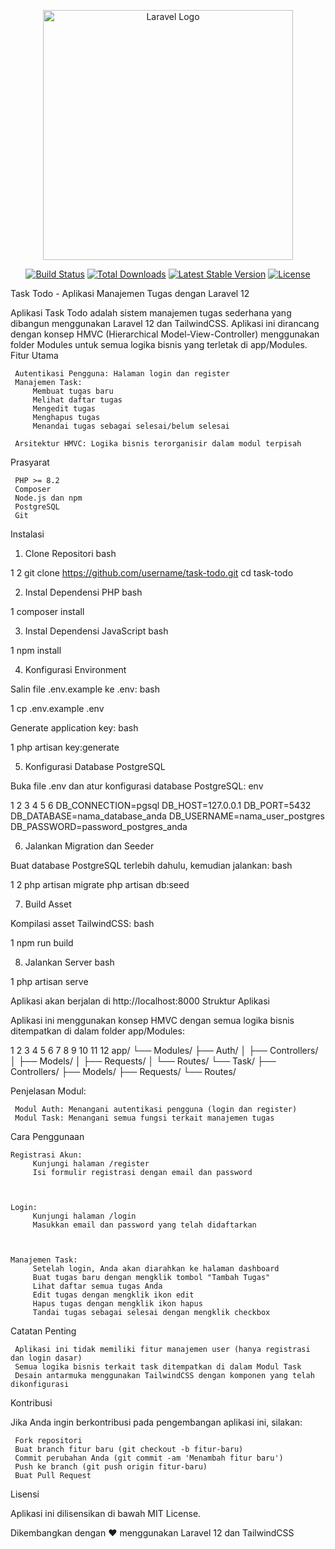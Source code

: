 <p align="center"> <a href="https://laravel.com" target="_blank"><img src="https://raw.githubusercontent.com/laravel/art/master/logo-lockup/5%20SVG/2%20CMYK/1%20Full%20Color/laravel-logolockup-cmyk-red.svg" width="400" alt="Laravel Logo"></a> </p><p align="center"> <a href="https://github.com/laravel/framework/actions"><img src="https://github.com/laravel/framework/workflows/tests/badge.svg" alt="Build Status"></a> <a href="https://packagist.org/packages/laravel/framework"><img src="https://img.shields.io/packagist/dt/laravel/framework" alt="Total Downloads"></a> <a href="https://packagist.org/packages/laravel/framework"><img src="https://img.shields.io/packagist/v/laravel/framework" alt="Latest Stable Version"></a> <a href="https://packagist.org/packages/laravel/framework"><img src="https://img.shields.io/packagist/l/laravel/framework" alt="License"></a> </p>
Task Todo - Aplikasi Manajemen Tugas dengan Laravel 12 

Aplikasi Task Todo adalah sistem manajemen tugas sederhana yang dibangun menggunakan Laravel 12 dan TailwindCSS. Aplikasi ini dirancang dengan konsep HMVC (Hierarchical Model-View-Controller) menggunakan folder Modules untuk semua logika bisnis yang terletak di app/Modules. 
Fitur Utama 

     Autentikasi Pengguna: Halaman login dan register
     Manajemen Task: 
         Membuat tugas baru
         Melihat daftar tugas
         Mengedit tugas
         Menghapus tugas
         Menandai tugas sebagai selesai/belum selesai
         
     Arsitektur HMVC: Logika bisnis terorganisir dalam modul terpisah
     

Prasyarat 

     PHP >= 8.2
     Composer
     Node.js dan npm
     PostgreSQL
     Git
     

Instalasi 
1. Clone Repositori 
bash
 
 
 
1
2
git clone https://github.com/username/task-todo.git
cd task-todo
 
 
 
2. Instal Dependensi PHP 
bash
 
 
 
1
composer install
 
 
 
3. Instal Dependensi JavaScript 
bash
 
 
 
1
npm install
 
 
 
4. Konfigurasi Environment 

Salin file .env.example ke .env: 
bash
 
 
 
1
cp .env.example .env
 
 
 

Generate application key: 
bash
 
 
 
1
php artisan key:generate
 
 
 
5. Konfigurasi Database PostgreSQL 

Buka file .env dan atur konfigurasi database PostgreSQL: 
env
 
 
 
1
2
3
4
5
6
DB_CONNECTION=pgsql
DB_HOST=127.0.0.1
DB_PORT=5432
DB_DATABASE=nama_database_anda
DB_USERNAME=nama_user_postgres
DB_PASSWORD=password_postgres_anda
 
 
 
6. Jalankan Migration dan Seeder 

Buat database PostgreSQL terlebih dahulu, kemudian jalankan: 
bash
 
 
 
1
2
php artisan migrate
php artisan db:seed
 
 
 
7. Build Asset 

Kompilasi asset TailwindCSS: 
bash
 
 
 
1
npm run build
 
 
 
8. Jalankan Server 
bash
 
 
 
1
php artisan serve
 
 
 

Aplikasi akan berjalan di http://localhost:8000 
Struktur Aplikasi 

Aplikasi ini menggunakan konsep HMVC dengan semua logika bisnis ditempatkan di dalam folder app/Modules: 
 
 
 
1
2
3
4
5
6
7
8
9
10
11
12
app/
└── Modules/
    ├── Auth/
    │   ├── Controllers/
    │   ├── Models/
    │   ├── Requests/
    │   └── Routes/
    └── Task/
        ├── Controllers/
        ├── Models/
        ├── Requests/
        └── Routes/
 
 
 
Penjelasan Modul: 

     Modul Auth: Menangani autentikasi pengguna (login dan register)
     Modul Task: Menangani semua fungsi terkait manajemen tugas
     

Cara Penggunaan 

     

    Registrasi Akun: 
         Kunjungi halaman /register
         Isi formulir registrasi dengan email dan password
         
     

    Login: 
         Kunjungi halaman /login
         Masukkan email dan password yang telah didaftarkan
         
     

    Manajemen Task: 
         Setelah login, Anda akan diarahkan ke halaman dashboard
         Buat tugas baru dengan mengklik tombol "Tambah Tugas"
         Lihat daftar semua tugas Anda
         Edit tugas dengan mengklik ikon edit
         Hapus tugas dengan mengklik ikon hapus
         Tandai tugas sebagai selesai dengan mengklik checkbox
         
     

Catatan Penting 

     Aplikasi ini tidak memiliki fitur manajemen user (hanya registrasi dan login dasar)
     Semua logika bisnis terkait task ditempatkan di dalam Modul Task
     Desain antarmuka menggunakan TailwindCSS dengan komponen yang telah dikonfigurasi
     

Kontribusi 

Jika Anda ingin berkontribusi pada pengembangan aplikasi ini, silakan: 

     Fork repositori
     Buat branch fitur baru (git checkout -b fitur-baru)
     Commit perubahan Anda (git commit -am 'Menambah fitur baru')
     Push ke branch (git push origin fitur-baru)
     Buat Pull Request
     

Lisensi 

Aplikasi ini dilisensikan di bawah MIT License. 

Dikembangkan dengan ❤️ menggunakan Laravel 12 dan TailwindCSS 